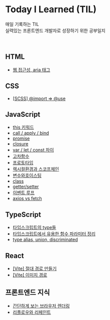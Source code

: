 # Today I Learned (TIL)


매일 기록하는 TIL
<br>
실력있는 프론트엔드 개발자로 성장하기 위한 공부일지

<br>

## HTML
- [웹 접근성, aria 태그](/HTML/aria.md)

## CSS
- [[SCSS] @import => @use](/CSS/use.md)

## JavaScript
- [this 키워드](/JavaScript/this.md)
- [call / apply / bind](/JavaScript/callApplyBind.md)
- [promise](/JavaScript/promise.md)
- [closure](/JavaScript/closure.md)
- [var / let / const 차이](/JavaScript/variable.md)
- [고차함수](/JavaScript/%EA%B3%A0%EC%B0%A8%ED%95%A8%EC%88%98.md)
- [프로토타입](/JavaScript/prototype.md)
- [렉시컬환경과 스코프체인](/JavaScript/%EB%A0%89%EC%8B%9C%EC%BB%AC%ED%99%98%EA%B2%BD_%EC%8A%A4%EC%BD%94%ED%94%84%EC%B2%B4%EC%9D%B8.md)
- [변수와호이스팅](/JavaScript/%EB%B3%80%EC%88%98%EC%99%80%ED%98%B8%EC%9D%B4%EC%8A%A4%ED%8C%85.md)
- [class](/JavaScript/class.md)
- [getter/setter](/JavaScript/getter_setter.md)
- [이벤트 루프](/JavaScript/eventLoop.md)
- [axios vs fetch](/JavaScript/axiosVsfetch.md)

## TypeScript
- [타입스크립트의 type들](/TypeScript/types.md)
- [타입스크립트에서 유용한 함수 파라미터 정리](/TypeScript/parameter.md)
- [type alias, union, discriminated](/TypeScript/typeAlias.md)

## React
- [[Vite] 절대 경로 만들기](/React/vite/alias.md)
- [[Vite] 이미지 경로](/React/vite/loadImage.md)

## 프론트엔드 지식
- [간단하게 보는 브라우저 렌더링](/frontend/browser.md)
- [리플로우와 리페인트](/frontend/%EB%A6%AC%ED%94%8C%EB%A1%9C%EC%9A%B0%EC%99%80%EB%A6%AC%ED%8E%98%EC%9D%B8%ED%8A%B8.md)